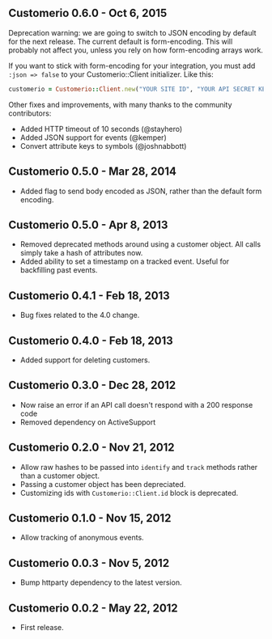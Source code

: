 ## Customerio 0.6.0 - Oct 6, 2015 ##

Deprecation warning: we are going to switch to JSON encoding by default for the next release. The current default is form-encoding. This will probably not affect you, unless you rely on how form-encoding arrays work.

If you want to stick with form-encoding for your integration, you must add `:json => false` to your Customerio::Client initializer. Like this:

```ruby
customerio = Customerio::Client.new("YOUR SITE ID", "YOUR API SECRET KEY", :json => false)
```

Other fixes and improvements, with many thanks to the community contributors:

* Added HTTP timeout of 10 seconds (@stayhero)
* Added JSON support for events (@kemper)
* Convert attribute keys to symbols (@joshnabbott)

## Customerio 0.5.0 - Mar 28, 2014 ##

* Added flag to send body encoded as JSON, rather than the default form encoding.

## Customerio 0.5.0 - Apr 8, 2013 ##

* Removed deprecated methods around using a customer object. All calls simply take a hash of attributes now.
* Added ability to set a timestamp on a tracked event.  Useful for backfilling past events.

## Customerio 0.4.1 - Feb 18, 2013 ##

* Bug fixes related to the 4.0 change.

## Customerio 0.4.0 - Feb 18, 2013 ##

* Added support for deleting customers.

## Customerio 0.3.0 - Dec 28, 2012 ##

* Now raise an error if an API call doesn't respond with a 200 response code
* Removed dependency on ActiveSupport

## Customerio 0.2.0 - Nov 21, 2012 ##

* Allow raw hashes to be passed into `identify` and `track` methods rather than a customer object.
* Passing a customer object has been depreciated.
* Customizing ids with `Customerio::Client.id` block is deprecated.

## Customerio 0.1.0 - Nov 15, 2012 ##

* Allow tracking of anonymous events.

## Customerio 0.0.3 - Nov 5, 2012 ## 

* Bump httparty dependency to the latest version.

## Customerio 0.0.2 - May 22, 2012 ##

* First release.

